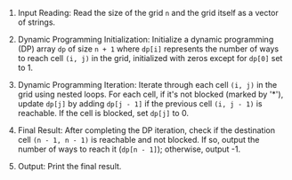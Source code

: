 

1. Input Reading: Read the size of the grid `n` and the grid itself as a vector of strings.

2. Dynamic Programming Initialization: Initialize a dynamic programming (DP) array `dp` of size `n + 1` where `dp[i]` represents the number of ways to reach cell `(i, j)` in the grid, initialized with zeros except for `dp[0]` set to 1.

3. Dynamic Programming Iteration: Iterate through each cell `(i, j)` in the grid using nested loops. For each cell, if it's not blocked (marked by '*'), update `dp[j]` by adding `dp[j - 1]` if the previous cell `(i, j - 1)` is reachable. If the cell is blocked, set `dp[j]` to 0.

4. Final Result: After completing the DP iteration, check if the destination cell `(n - 1, n - 1)` is reachable and not blocked. If so, output the number of ways to reach it (`dp[n - 1]`); otherwise, output -1.

5. Output: Print the final result.

